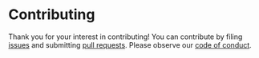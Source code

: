 # Contributing

Thank you for your interest in contributing! You can contribute by filing [issues](https://github.com/stepchowfun/base16-circus-scheme/issues) and submitting [pull requests](https://github.com/stepchowfun/base16-circus-scheme/pulls). Please observe our [code of conduct](https://github.com/stepchowfun/base16-circus-scheme/blob/main/CODE_OF_CONDUCT.md).
